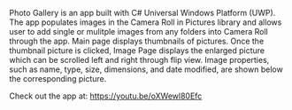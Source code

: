 
Photo Gallery is an app built with C# Universal Windows Platform (UWP). 
The app populates images in the Camera Roll in Pictures library and allows user to add single or mulitple images 
from any folders into Camera Roll through the app. Main page displays thumbnails of pictures.
Once the thumbnail picture is clicked, Image Page displays the enlarged picture which can be scrolled 
left and right through flip view. Image properties,
such as name, type, size, dimensions, and date modified, are shown below the corresponding picture.

Check out the app at: https://youtu.be/oXWewl80Efc
